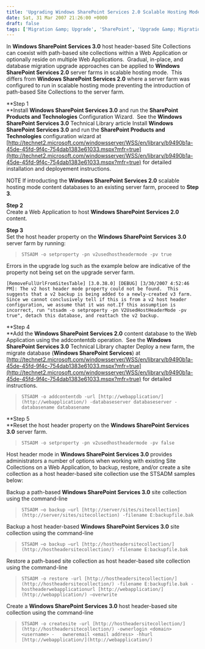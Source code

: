 ```yaml
---
title: 'Upgrading Windows SharePoint Services 2.0 Scalable Hosting Mode Server Farms'
date: Sat, 31 Mar 2007 21:26:00 +0000
draft: false
tags: ['Migration &amp; Upgrade', 'SharePoint', 'Upgrade &amp; Migration']
---
```


In **Windows SharePoint Services 3.0** host header-based Site Collections can coexist with path-based site collections within a Web Application or optionally reside on multiple Web Applications.  Gradual, in-place, and database migration upgrade approaches can be applied to **Windows SharePoint Services 2.0** server farms in scalable hosting mode.  This differs from **Windows SharePoint Services 2.0** where a server farm was configured to run in scalable hosting mode preventing the introduction of path-based Site Collections to the server farm.

**Step 1  
**Install **Windows SharePoint Services 3.0** and run the **SharePoint Products and Technologies** Configuration Wizard.  See the **Windows SharePoint Services 3.0** Technical Library article Install **Windows SharePoint Services 3.0** and run the **SharePoint Products and Technologies** configuration wizard at [http://technet2.microsoft.com/windowsserver/WSS/en/library/b9490b1a-45de-45fd-9f4c-754dab1383e61033.mspx?mfr=true](http://technet2.microsoft.com/windowsserver/WSS/en/library/b9490b1a-45de-45fd-9f4c-754dab1383e61033.mspx?mfr=true) for detailed installation and deployement instructions.

NOTE If introducting the **Windows SharePoint Services 2.0** scalable hosting mode content databases to an existing server farm, proceed to **Step 3**.

**Step 2**  
Create a Web Application to host **Windows SharePoint Services 2.0** content.

**Step 3**  
Set the host header property on the **Windows SharePoint Services 3.0** server farm by running:

> `STSADM -o setproperty -pn v2usedhostheadermode -pv true`

Errors in the upgrade log such as the example below are indicative of the property not being set on the upgrade server farm.

`[RemoveFullUrlFromSitesTable] [3.0.38.0] [DEBUG] [3/30/2007 4:52:46 PM]: The v2 host header mode property could not be found.  This suggests that a v2 backup is being added to a newly-created v3 farm.  Since we cannot conclusively tell if this is from a v2 host header configuration, we assume that it was not.If this assumption is incorrect, run "stsadm -o setproperty -pn V2UsedHostHeaderMode -pv true", detach this database, and reattach the v2 backup. `

**Step 4  
**Add the **Windows SharePoint Services 2.0** content database to the Web Application using the addcontentdb operation.  See the **Windows SharePoint Services 3.0** Technical Library chapter Deploy a new farm, the migrate database (**Windows SharePoint Services**) at [http://technet2.microsoft.com/windowsserver/WSS/en/library/b9490b1a-45de-45fd-9f4c-754dab1383e61033.mspx?mfr=true](http://technet2.microsoft.com/windowsserver/WSS/en/library/b9490b1a-45de-45fd-9f4c-754dab1383e61033.mspx?mfr=true) for detailed instructions.

> `STSADM -o addcontentdb -url [http://webapplication/](http://webapplication/) -databaseserver databaseserver -databasename databasename`

**Step 5  
**Reset the host header property on the **Windows SharePoint Services 3.0** server farm.

> `STSADM -o setproperty -pn v2usedhostheadermode -pv false`

Host header mode in **Windows SharePoint Services 3.0** provides administrators a number of options when working with existing Site Collections on a Web Application, to backup, restore, and/or create a site collection as a host header-based site collection use the STSADM samples below:

Backup a path-based **Windows SharePoint Services 3.0** site collection using the command-line

> `STSADM –o backup –url [http://server/sites/sitecollection](http://server/sites/sitecollection) -filename E:backupfile.bak`

Backup a host header-based **Windows SharePoint Services 3.0** site collection using the command-line

> `STSADM –o backup –url [http://hostheadersitecollection/](http://hostheadersitecollection/) -filename E:backupfile.bak`

Restore a path-based site collection as host header-based site collection using the command-line

> `STSADM -o restore -url [http://hostheadersitecollection/](http://hostheadersitecollection/) -filename E:backupfile.bak -  
> hostheaderwebapplicationurl [http://webapplication/](http://webapplication/) –overwrite`

Create a **Windows SharePoint Services 3.0** host header-based site collection using the command-line

> `STSADM -o createsite -url [http://hostheadersitecollection/](http://hostheadersitecollection/) -ownerlogin <domain><username> -  
> owneremail <email address> -hhurl [http://webapplication/](http://webapplication/)`